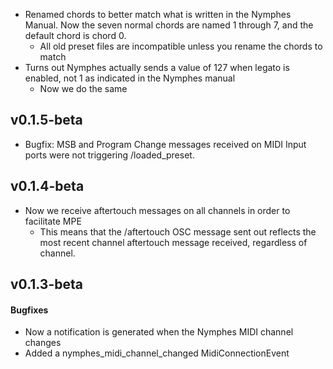 
- Renamed chords to better match what is written in the Nymphes Manual. Now the seven normal chords are named 1 through 7, and the default chord is chord 0.
  - All old preset files are incompatible unless you rename the chords to match
- Turns out Nymphes actually sends a value of 127 when legato is enabled, not 1 as indicated in the Nymphes manual
  - Now we do the same

## v0.1.5-beta
- Bugfix: MSB and Program Change messages received on MIDI Input ports were not triggering /loaded_preset.


## v0.1.4-beta
- Now we receive aftertouch messages on all channels in order to facilitate MPE
  - This means that the /aftertouch OSC message sent out reflects the most recent channel aftertouch message received, regardless of channel.


## v0.1.3-beta
#### Bugfixes
  - Now a notification is generated when the Nymphes MIDI channel changes
  - Added a nymphes_midi_channel_changed MidiConnectionEvent
